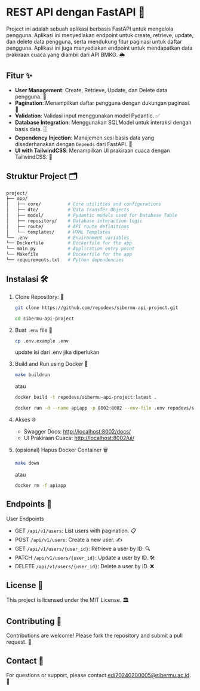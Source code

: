 # REST API dengan FastAPI 🚀

Project ini adalah sebuah aplikasi berbasis FastAPI untuk mengelola pengguna. Aplikasi ini menyediakan endpoint untuk create, retrieve, update, dan delete data pengguna, serta mendukung fitur paginasi untuk daftar pengguna. Aplikasi ini juga menyediakan endpoint untuk mendapatkan data prakiraan cuaca yang diambil dari API BMKG. 🌦️

## Fitur ✨

- **User Management**: Create, Retrieve, Update, dan Delete data pengguna. 👤
- **Pagination**: Menampilkan daftar pengguna dengan dukungan paginasi. 📄
- **Validation**: Validasi input menggunakan model Pydantic. ✅
- **Database Integration**: Menggunakan SQLModel untuk interaksi dengan basis data. 🗄️
- **Dependency Injection**: Manajemen sesi basis data yang disederhanakan dengan `Depends` dari FastAPI. 🔗
- **UI with TailwindCSS**: Menampilkan UI prakiraan cuaca dengan TailwindCSS. 🎨

## Struktur Project 🗂️

```bash
project/
├── app/
│   ├── core/          # Core utilities and configurations
│   ├── dto/           # Data Transfer Objects
│   ├── model/         # Pydantic models used for Database Table
│   ├── repository/    # Database interaction logic
│   ├── route/         # API route definitions
│   └── templates/     # HTML Templates
└── .env               # Environment variables
└── Dockerfile         # Dockerfile for the app
└── main.py            # Application entry point
└── Makefile           # Dockerfile for the app
└── requirements.txt   # Python dependencies
```

## Instalasi 🛠️

1. Clone Repository: 📂

   ```bash
   git clone https://github.com/repodevs/sibermu-api-project.git
   ```

   ```bash
   cd sibermu-api-project
   ```
2. Buat `.env` file 📝

   ```bash
   cp .env.example .env
   ```

   update isi dari .env jika diperlukan
3. Build and Run using Docker 🐳

   ```bash
   make buildrun
   ```

   atau

   ```bash
   docker build -t repodevs/sibermu-api-project:latest .
   ```

   ```bash
   docker run -d --name apiapp -p 8002:8002 --env-file .env repodevs/sibermu-api-project:latest
   ```
4. Akses 🌐

   - Swagger Docs: [http://localhost:8002/docs/](http://localhost:8002/docs/)
   - UI Prakiraan Cuaca: [http://localhost:8002/ui/](http://localhost:8002/ui/)
5. (opsional) Hapus Docker Container 🗑️

   ```bash
   make down
   ```

   atau

   ```bash
   docker rm -f apiapp
   ```

## Endpoints 🚪

User Endpoints

- GET `/api/v1/users`: List users with pagination. 📋
- POST `/api/v1/users`: Create a new user. ✍️
- GET `/api/v1/users/{user_id}`: Retrieve a user by ID. 🔍
- PATCH `/api/v1/users/{user_id}`: Update a user by ID. 🛠️
- DELETE `/api/v1/users/{user_id}`: Delete a user by ID. ❌

## License 📜

This project is licensed under the MIT License. 🏛️

## Contributing 🤝

Contributions are welcome! Please fork the repository and submit a pull request. 🚀

## Contact 📧

For questions or support, please contact [edi20240200005@sibermu.ac.id](edi20240200005@sibermu.ac.id "send email to author"). 💌
